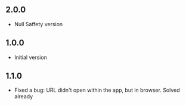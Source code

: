 ## 2.0.0
* Null Saffety version

## 1.0.0

- Initial version

## 1.1.0

- Fixed a bug: URL didn't open within the app, but in browser. Solved already
